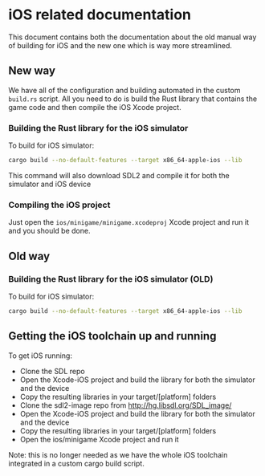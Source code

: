 # iOS related documentation

This document contains both the documentation about the old manual way of building for iOS and the new one which is way more streamlined.

## New way

We have all of the configuration and building automated in the custom `build.rs` script. All you need to do is build the Rust library that contains the game code and then compile the iOS Xcode project.

### Building the Rust library for the iOS simulator

To build for iOS simulator:

```sh
cargo build --no-default-features --target x86_64-apple-ios --lib
```

This command will also download SDL2 and compile it for both the simulator and iOS device

### Compiling the iOS project

Just open the `ios/minigame/minigame.xcodeproj` Xcode project and run it and you should be done. 

## Old way

### Building the Rust library for the iOS simulator (OLD)

To build for iOS simulator:

```sh
cargo build --no-default-features --target x86_64-apple-ios --lib
```

## Getting the iOS toolchain up and running

To get iOS running:

- Clone the SDL repo
- Open the Xcode-iOS project and build the library for both the simulator and the device
- Copy the resulting libraries in your target/[platform] folders
- Clone the sdl2-image repo from http://hg.libsdl.org/SDL_image/
- Open the Xcode-iOS project and build the library for both the simulator and the device
- Copy the resulting libraries in your target/[platform] folders
- Open the ios/minigame Xcode project and run it

Note: this is no longer needed as we have the whole iOS toolchain integrated in a custom cargo build script.
